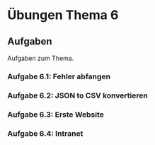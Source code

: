 # Übungen Thema 6

## Aufgaben

Aufgaben zum Thema.

### Aufgabe 6.1: Fehler abfangen

### Aufgabe 6.2: JSON to CSV konvertieren

### Aufgabe 6.3: Erste Website

### Aufgabe 6.4: Intranet


